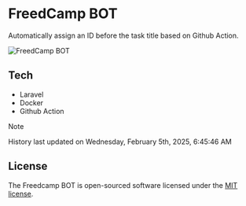 # FreedCamp BOT

Automatically assign an ID before the task title based on Github Action.

![FreedCamp BOT](https://repository-images.githubusercontent.com/737932867/7d34798b-2680-471c-b089-a78a718d3d6a)

## Tech

- Laravel
- Docker
- Github Action

> [!NOTE]  
> History last updated on Wednesday, February 5th, 2025, 6:45:46 AM

## License

The Freedcamp BOT is open-sourced software licensed under the [MIT license](https://opensource.org/licenses/MIT).
